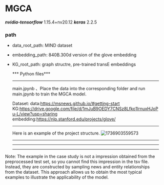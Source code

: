 # MGCA
***nvidia-tensorflow***         1.15.4+nv20.12
***keras***                      2.2.5

### path 
- data_root_path: MIND dataset

- embedding_path: 840B.300d version of the glove embedding

- KG_root_path: graph structre, pre-trained transE embeddings

  *** Python files***

  ---

  main.jpynb 、Place the data into the corresponding folder and run main.jpynb to train the MGCA model.

  Dataset: data:https://msnews.github.io/#getting-start
  KG:https://drive.google.com/file/d/1mJuB9OEDY7CNSz8Lfko1IrnuxHJoPu-L/view?usp=sharing
  embedding:https://nlp.stanford.edu/projects/glove/

  ---
  Here is an example of the project structure.
![1736903559573](https://github.com/user-attachments/assets/ed9dd4cc-2d64-4005-be75-6084d4eacc20)

  ---

  ---

  ---

Note: The example in the case study is not a impression obtained from the preprocessed test set, so you cannot find this impression in the tsv file. Instead, they are constructed by sampling news and entity relationships from the dataset. This approach allows us to obtain the most typical examples to illustrate the applicability of the model. 


  

  
